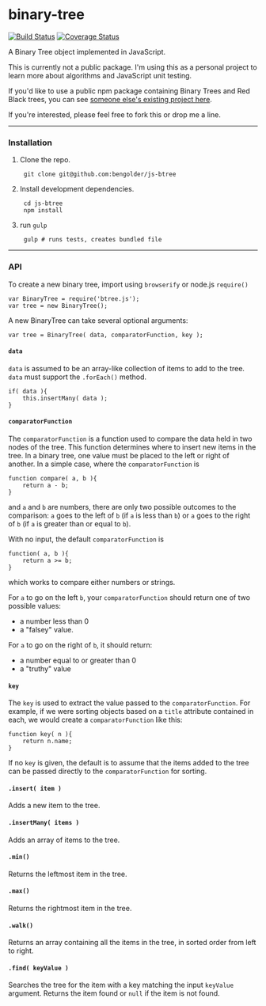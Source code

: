 # binary-tree

[![Build Status](https://travis-ci.org/bengolder/binary-tree.svg?branch=master)](https://travis-ci.org/bengolder/binary-tree) [![Coverage Status](https://img.shields.io/coveralls/bengolder/binary-tree.svg)](https://coveralls.io/r/bengolder/binary-tree?branch=master)

A Binary Tree object implemented in JavaScript.

This is currently not a public package. I'm using this as a personal project
to learn more about algorithms and JavaScript unit testing. 

If you'd like to use a public npm package containing Binary Trees and Red Black
trees, you can see [someone else's existing project here](https://github.com/vadimg/js_bintrees).

If you're interested, please feel free to fork this or drop me a line.

---

### Installation

1. Clone the repo.

        git clone git@github.com:bengolder/js-btree

2. Install development dependencies.

        cd js-btree
        npm install

3. run `gulp`

        gulp # runs tests, creates bundled file

---

### API

To create a new binary tree, import using `browserify` or node.js `require()`

    var BinaryTree = require('btree.js');
    var tree = new BinaryTree();

A new BinaryTree can take several optional arguments:

    var tree = BinaryTree( data, comparatorFunction, key );

#### `data`

`data` is assumed to be an array-like collection of items to add to the tree.
`data` must support the `.forEach()` method.

    if( data ){
        this.insertMany( data );
    }

#### `comparatorFunction`

The `comparatorFunction` is a function used to compare the data held in two nodes of the
tree. This function determines where to insert new items in the tree. In a
binary tree, one value must be placed to the left or right of another. In a
simple case, where the `comparatorFunction` is

    function compare( a, b ){
        return a - b;
    }

and `a` and `b` are numbers, there are only two possible outcomes to the
comparison: `a` goes to the left of `b` (if `a` is less than `b`) or `a` 
goes to the right of `b` (if `a` is greater than or equal to `b`).

With no input, the default `comparatorFunction` is

    function( a, b ){
        return a >= b;
    }

which works to compare either numbers or strings.

For `a` to go on the left `b`, your `comparatorFunction` should return one of two possible
values:

* a number less than 0
* a "falsey" value.

For `a` to go on the right of `b`, it should return:

* a number equal to or greater than 0
* a "truthy" value

#### `key`

The `key` is used to extract the value passed to the
`comparatorFunction`. For example, if we were sorting objects based on a
`title` attribute contained in each, we would create a `comparatorFunction`
like this:

    function key( n ){
        return n.name;
    }

If no `key` is given, the default is to assume that the items
added to the tree can be passed directly to the `comparatorFunction` for
sorting.

#### `.insert( item )`

Adds a new item to the tree.

#### `.insertMany( items )`

Adds an array of items to the tree.

#### `.min()`

Returns the leftmost item in the tree.

#### `.max()`

Returns the rightmost item in the tree.

#### `.walk()`

Returns an array containing all the items in the tree, in sorted order from
left to right.

#### `.find( keyValue )`

Searches the tree for the item with a key matching the input `keyValue`
argument. Returns the item found or `null` if the item is not found.

